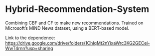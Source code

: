 # Hybrid-Recommendation-System

Combining CBF and CF to make new recommendations. Trained on Microsoft’s MIND News dataset, using a BERT-based model.

Link to the dependence: https://drive.google.com/drive/folders/1ChIqMt2nYixaWrc3KG2GECei-WwT4rnn?usp=sharing

